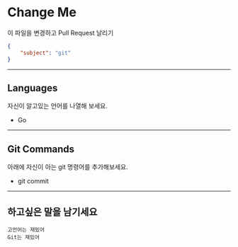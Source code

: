 # Change Me

이 파일을 변경하고 Pull Request 날리기

```json
{
    "subject": "git"
}
```

---

## Languages

자신이 알고있는 언어를 나열해 보세요.

- Go

---

## Git Commands

아래에 자신이 아는 git 명령어를 추가해보세요.

- git commit

---

## 하고싶은 말을 남기세요

```text
고언어는 재밌어
Git는 재밌어
```
